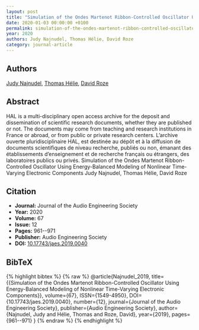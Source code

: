 ```yaml
---
layout: post
title: "Simulation of the Ondes Martenot Ribbon-Controlled Oscillator Using Energy-Balanced Modeling of Nonlinear Time-Varying Electronic Components"
date: 2020-01-03 00:00:00 +0100
permalink: simulation-of-the-ondes-martenot-ribbon-controlled-oscillator-using-energy-balanced-modeling-of-nonlinear-time-varying-electronic-components
year: 2020
authors: Judy Najnudel, Thomas Hélie, David Roze
category: journal-article
---
```

 
## Authors
[Judy Najnudel](authors/judy-najnudel), [Thomas Hélie](authors/thomas-helie), [David Roze](authors/david-roze)
 
## Abstract
HAL is a multi-disciplinary open access archive for the deposit and dissemination of scientific research documents, whether they are published or not. The documents may come from teaching and research institutions in France or abroad, or from public or private research centers. L’archive ouverte pluridisciplinaire HAL, est destinée au dépôt et à la diffusion de documents scientifiques de niveau recherche, publiés ou non, émanant des établissements d’enseignement et de recherche français ou étrangers, des laboratoires publics ou privés. Simulation of the Ondes Martenot Ribbon-Controlled Oscillator Using Energy-Balanced Modeling of Nonlinear Time-Varying Electronic Components Judy Najnudel, Thomas Hélie, David Roze
 
## Citation
- **Journal:** Journal of the Audio Engineering Society
- **Year:** 2020
- **Volume:** 67
- **Issue:** 12
- **Pages:** 961--971
- **Publisher:** Audio Engineering Society
- **DOI:** [10.17743/jaes.2019.0040](https://doi.org/10.17743/jaes.2019.0040)
 
## BibTeX
{% highlight bibtex %}
{% raw %}
@article{Najnudel_2019,
  title={{Simulation of the Ondes Martenot Ribbon-Controlled Oscillator Using Energy-Balanced Modeling of Nonlinear Time-Varying Electronic Components}},
  volume={67},
  ISSN={1549-4950},
  DOI={10.17743/jaes.2019.0040},
  number={12},
  journal={Journal of the Audio Engineering Society},
  publisher={Audio Engineering Society},
  author={Najnudel, Judy and Hélie, Thomas and Roze, David},
  year={2019},
  pages={961--971}
}
{% endraw %}
{% endhighlight %}
 
